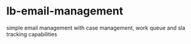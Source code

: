 # lb-email-management
simple email management with case management, work queue and sla tracking capabilities
